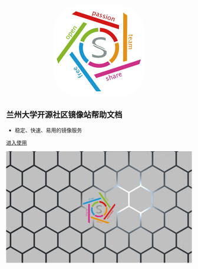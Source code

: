 <!-- ICO -->
<div align="center"><img src="assets/images/logo.png" style="border-radius: 30%;zoom:50%;"></div>

<!-- Intro -->

## 兰州大学开源社区镜像站帮助文档

- 稳定、快速、易用的镜像服务

[进入使用](/_home)

<!-- Background -->
![](assets/images/background.png)